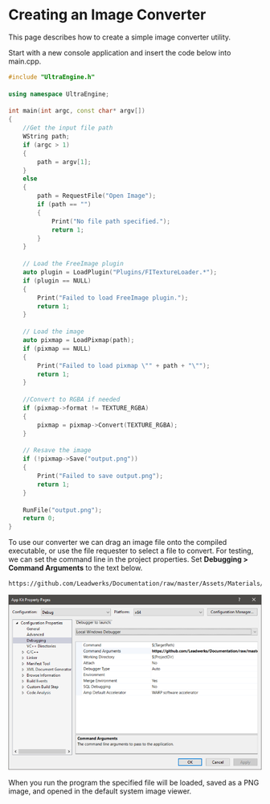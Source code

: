 # Creating an Image Converter

This page describes how to create a simple image converter utility.

Start with a new console application and insert the code below into main.cpp.

```c++
#include "UltraEngine.h"

using namespace UltraEngine;

int main(int argc, const char* argv[])
{
    //Get the input file path
    WString path;
    if (argc > 1)
    {
        path = argv[1];
    }
    else
    {
        path = RequestFile("Open Image");
        if (path == "")
        {
            Print("No file path specified.");
            return 1;
        }
    }

    // Load the FreeImage plugin
    auto plugin = LoadPlugin("Plugins/FITextureLoader.*");
    if (plugin == NULL)
    {
        Print("Failed to load FreeImage plugin.");
        return 1;
    }

    // Load the image
    auto pixmap = LoadPixmap(path);
    if (pixmap == NULL)
    {
        Print("Failed to load pixmap \"" + path + "\"");
        return 1;
    }

    //Convert to RGBA if needed
    if (pixmap->format != TEXTURE_RGBA)
    {
        pixmap = pixmap->Convert(TEXTURE_RGBA);
    }

    // Resave the image
    if (!pixmap->Save("output.png"))
    {
        Print("Failed to save output.png");
        return 1;
    }

    RunFile("output.png");
    return 0;
}
```

To use our converter we can drag an image file onto the compiled executable, or use the file requester to select a file to convert. For testing, we can set the command line in the project properties. Set **Debugging \> Command Arguments** to the text below.

```txt
https://github.com/Leadwerks/Documentation/raw/master/Assets/Materials/Ground/dirt01.dds
```

![](https://raw.githubusercontent.com/Leadwerks/Documentation/master/Images/commandline.png)

When you run the program the specified file will be loaded, saved as a PNG image, and opened in the default system image viewer.
